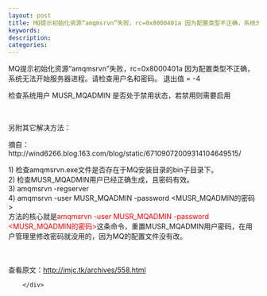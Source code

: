 ```yaml
---
layout: post
title: MQ提示初始化资源“amqmsrvn”失败，rc=0x8000401a 因为配置类型不正确，系统无法开始服务器进程。
keywords:
description:
categories:
---
```

<div>
<div>
<div id="sina_keyword_ad_area2" class="articalContent   newfont_family">
<p>MQ提示初始化资源&ldquo;amqmsrvn&rdquo;失败，rc=0x8000401a 因为配置类型不正确，系统无法开始服务器进程。请检查用户名和密码。 退出值 = -4</p>
<p>检查系统用户&nbsp;MUSR_MQADMIN 是否处于禁用状态，若禁用则需要启用</p>
<p>&nbsp;</p>
<p>另附其它解决方法：</p>
<p>摘自：http://wind6266.blog.163.com/blog/static/67109072009314104649515/</p>
<div>1) 检查amqmsrvn.exe文件是否存在于MQ安装目录的bin子目录下。<br />
2) 检查MUSR_MQADMIN用户已经正确生成，且密码有效。<br />
3) amqmsrvn -regserver<br />
4) amqmsrvn -user MUSR_MQADMIN -password
&lt;MUSR_MQADMIN的密码&gt;</div>
<div>方法的核心就是<span style="color: #ff0000;">amqmsrvn -user
MUSR_MQADMIN -password
&lt;MUSR_MQADMIN的密码&gt;</span>这条命令，重置MUSR_MQADMIN用户密码，在用户管理里修改密码就没用的，因为MQ的配置文件没有改。</div>
<p><br />
<br />
查看原文：<a href="http://imjc.tk/archives/558.html" rel="nofollow">http://imjc.tk/archives/558.html</a></p>
							
		</div>
</div>
</div>
    
